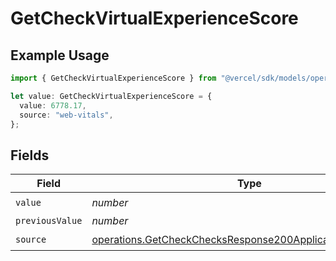 # GetCheckVirtualExperienceScore

## Example Usage

```typescript
import { GetCheckVirtualExperienceScore } from "@vercel/sdk/models/operations/getcheck.js";

let value: GetCheckVirtualExperienceScore = {
  value: 6778.17,
  source: "web-vitals",
};
```

## Fields

| Field                                                                                                                                  | Type                                                                                                                                   | Required                                                                                                                               | Description                                                                                                                            |
| -------------------------------------------------------------------------------------------------------------------------------------- | -------------------------------------------------------------------------------------------------------------------------------------- | -------------------------------------------------------------------------------------------------------------------------------------- | -------------------------------------------------------------------------------------------------------------------------------------- |
| `value`                                                                                                                                | *number*                                                                                                                               | :heavy_check_mark:                                                                                                                     | N/A                                                                                                                                    |
| `previousValue`                                                                                                                        | *number*                                                                                                                               | :heavy_minus_sign:                                                                                                                     | N/A                                                                                                                                    |
| `source`                                                                                                                               | [operations.GetCheckChecksResponse200ApplicationJSONSource](../../models/operations/getcheckchecksresponse200applicationjsonsource.md) | :heavy_check_mark:                                                                                                                     | N/A                                                                                                                                    |